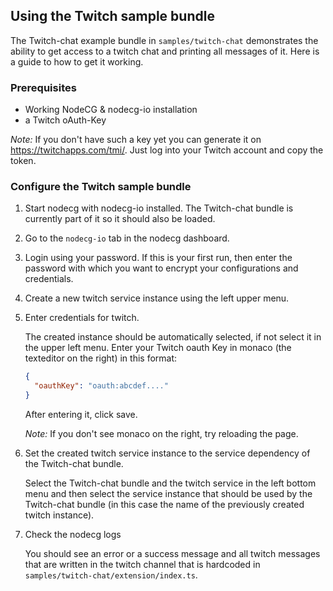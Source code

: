 ## Using the Twitch sample bundle

The Twitch-chat example bundle in `samples/twitch-chat` demonstrates the ability to get access to a twitch chat and printing all messages of it. Here is a guide to how to get it working.

### Prerequisites

- Working NodeCG & nodecg-io installation
- a Twitch oAuth-Key

_Note:_ If you don't have such a key yet you can generate it on https://twitchapps.com/tmi/. Just log into your Twitch account and copy the token.

### Configure the Twitch sample bundle

1. Start nodecg with nodecg-io installed. The Twitch-chat bundle is currently part of it so it should also be loaded.

2. Go to the `nodecg-io` tab in the nodecg dashboard.

3. Login using your password. If this is your first run, then enter the password with which you want to encrypt your configurations and credentials.

4. Create a new twitch service instance using the left upper menu.

5. Enter credentials for twitch.

   The created instance should be automatically selected, if not select it in the upper left menu. Enter your Twitch oauth Key in monaco (the texteditor on the right) in this format:

   ```json
   {
     "oauthKey": "oauth:abcdef...."
   }
   ```

   After entering it, click save.

   _Note:_ If you don't see monaco on the right, try reloading the page.

6. Set the created twitch service instance to the service dependency of the Twitch-chat bundle.

   Select the Twitch-chat bundle and the twitch service in the left bottom menu and then select the service instance that should be used by the Twitch-chat bundle (in this case the name of the previously created twitch instance).

7. Check the nodecg logs

   You should see an error or a success message and all twitch messages that are written in the twitch channel that is hardcoded in `samples/twitch-chat/extension/index.ts`.
